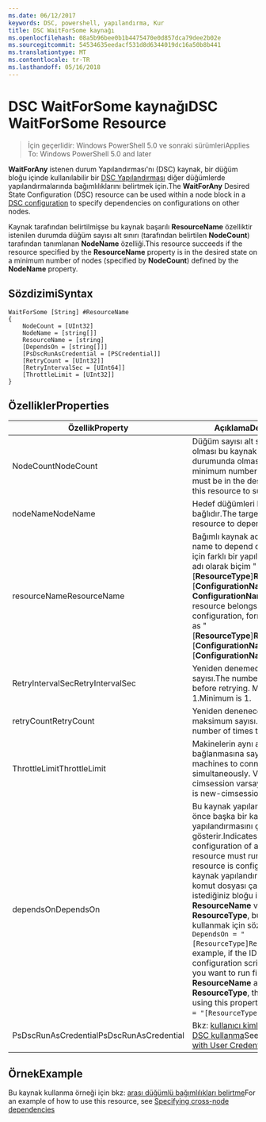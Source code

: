 ```yaml
---
ms.date: 06/12/2017
keywords: DSC, powershell, yapılandırma, Kur
title: DSC WaitForSome kaynağı
ms.openlocfilehash: 08a5b96bee0b1b4475470e0d857dca79dee2b02e
ms.sourcegitcommit: 54534635eedacf531d8d6344019dc16a50b8b441
ms.translationtype: MT
ms.contentlocale: tr-TR
ms.lasthandoff: 05/16/2018
---
```

# <a name="dsc-waitforsome-resource"></a><span data-ttu-id="a8a43-103">DSC WaitForSome kaynağı</span><span class="sxs-lookup"><span data-stu-id="a8a43-103">DSC WaitForSome Resource</span></span>

> <span data-ttu-id="a8a43-104">İçin geçerlidir: Windows PowerShell 5.0 ve sonraki sürümleri</span><span class="sxs-lookup"><span data-stu-id="a8a43-104">Applies To: Windows PowerShell 5.0 and later</span></span>

<span data-ttu-id="a8a43-105">**WaitForAny** istenen durum Yapılandırması'nı (DSC) kaynak, bir düğüm bloğu içinde kullanılabilir bir [DSC Yapılandırması](configurations.md) diğer düğümlerde yapılandırmalarında bağımlılıklarını belirtmek için.</span><span class="sxs-lookup"><span data-stu-id="a8a43-105">The **WaitForAny** Desired State Configuration (DSC) resource can be used within a node block in a [DSC configuration](configurations.md) to specify dependencies on configurations on other nodes.</span></span>

<span data-ttu-id="a8a43-106">Kaynak tarafından belirtilmişse bu kaynak başarılı **ResourceName** özelliktir istenilen durumda düğüm sayısı alt sınırı (tarafından belirtilen **NodeCount**) tarafından tanımlanan **NodeName**  özelliği.</span><span class="sxs-lookup"><span data-stu-id="a8a43-106">This resource succeeds if the resource specified by the **ResourceName** property is in the desired state on a minimum number of nodes (specified by **NodeCount**) defined by the **NodeName** property.</span></span>


## <a name="syntax"></a><span data-ttu-id="a8a43-107">Sözdizimi</span><span class="sxs-lookup"><span data-stu-id="a8a43-107">Syntax</span></span>

```
WaitForSome [String] #ResourceName
{
    NodeCount = [UInt32]
    NodeName = [string[]]
    ResourceName = [string]
    [DependsOn = [string[]]]
    [PsDscRunAsCredential = [PSCredential]]
    [RetryCount = [UInt32]]
    [RetryIntervalSec = [UInt64]]
    [ThrottleLimit = [UInt32]]
}
```

## <a name="properties"></a><span data-ttu-id="a8a43-108">Özellikler</span><span class="sxs-lookup"><span data-stu-id="a8a43-108">Properties</span></span>

|  <span data-ttu-id="a8a43-109">Özellik</span><span class="sxs-lookup"><span data-stu-id="a8a43-109">Property</span></span>  |  <span data-ttu-id="a8a43-110">Açıklama</span><span class="sxs-lookup"><span data-stu-id="a8a43-110">Description</span></span>   |
|---|---|
| <span data-ttu-id="a8a43-111">NodeCount</span><span class="sxs-lookup"><span data-stu-id="a8a43-111">NodeCount</span></span>| <span data-ttu-id="a8a43-112">Düğüm sayısı alt sınırı başarılı olması bu kaynak için istenen durumunda olması gerekir.</span><span class="sxs-lookup"><span data-stu-id="a8a43-112">The minimum number of nodes that must be in the desired state for this resource to succeed.</span></span>|
| <span data-ttu-id="a8a43-113">nodeName</span><span class="sxs-lookup"><span data-stu-id="a8a43-113">NodeName</span></span>| <span data-ttu-id="a8a43-114">Hedef düğümleri kaynağın bağlıdır.</span><span class="sxs-lookup"><span data-stu-id="a8a43-114">The target nodes of the resource to depend on.</span></span>|
| <span data-ttu-id="a8a43-115">resourceName</span><span class="sxs-lookup"><span data-stu-id="a8a43-115">ResourceName</span></span>| <span data-ttu-id="a8a43-116">Bağımlı kaynak adı.</span><span class="sxs-lookup"><span data-stu-id="a8a43-116">The resource name to depend on.</span></span> <span data-ttu-id="a8a43-117">Bu kaynak için farklı bir yapılandırma aitse, adı olarak biçim "[__ResourceType__]__ResourceName__:: [__ConfigurationName__]:: [ __ConfigurationName__] "</span><span class="sxs-lookup"><span data-stu-id="a8a43-117">If this resource belongs to a different configuration, format the name as "[__ResourceType__]__ResourceName__::[__ConfigurationName__]::[__ConfigurationName__]"</span></span>|
| <span data-ttu-id="a8a43-118">RetryIntervalSec</span><span class="sxs-lookup"><span data-stu-id="a8a43-118">RetryIntervalSec</span></span>| <span data-ttu-id="a8a43-119">Yeniden denemeden önce saniye sayısı.</span><span class="sxs-lookup"><span data-stu-id="a8a43-119">The number of seconds before retrying.</span></span> <span data-ttu-id="a8a43-120">Minimum is 1.</span><span class="sxs-lookup"><span data-stu-id="a8a43-120">Minimum is 1.</span></span>|
| <span data-ttu-id="a8a43-121">retryCount</span><span class="sxs-lookup"><span data-stu-id="a8a43-121">RetryCount</span></span>| <span data-ttu-id="a8a43-122">Yeniden deneneceğini maksimum sayısı.</span><span class="sxs-lookup"><span data-stu-id="a8a43-122">The maximum number of times to retry.</span></span>|
| <span data-ttu-id="a8a43-123">ThrottleLimit</span><span class="sxs-lookup"><span data-stu-id="a8a43-123">ThrottleLimit</span></span>| <span data-ttu-id="a8a43-124">Makinelerin aynı anda bağlanmasına sayısı.</span><span class="sxs-lookup"><span data-stu-id="a8a43-124">Number of machines to connect simultaneously.</span></span> <span data-ttu-id="a8a43-125">Varsayılan yeni-cimsession varsayılandır.</span><span class="sxs-lookup"><span data-stu-id="a8a43-125">Default is new-cimsession default.</span></span>|
| <span data-ttu-id="a8a43-126">dependsOn</span><span class="sxs-lookup"><span data-stu-id="a8a43-126">DependsOn</span></span> | <span data-ttu-id="a8a43-127">Bu kaynak yapılandırılmadan önce başka bir kaynak yapılandırmasını çalıştırmalısınız gösterir.</span><span class="sxs-lookup"><span data-stu-id="a8a43-127">Indicates that the configuration of another resource must run before this resource is configured.</span></span> <span data-ttu-id="a8a43-128">Örneğin, kaynak yapılandırması Kimliğini komut dosyası çalıştırmak istediğiniz bloğu ilk ise __ResourceName__ ve türünü __ResourceType__, bu özelliği kullanmak için sözdizimi `DependsOn = "[ResourceType]ResourceName"`.</span><span class="sxs-lookup"><span data-stu-id="a8a43-128">For example, if the ID of the resource configuration script block that you want to run first is __ResourceName__ and its type is __ResourceType__, the syntax for using this property is `DependsOn = "[ResourceType]ResourceName"`.</span></span>|
| <span data-ttu-id="a8a43-129">PsDscRunAsCredential</span><span class="sxs-lookup"><span data-stu-id="a8a43-129">PsDscRunAsCredential</span></span> | <span data-ttu-id="a8a43-130">Bkz: [kullanıcı kimlik bilgileriyle DSC kullanma](https://docs.microsoft.com/powershell/dsc/runasuser)</span><span class="sxs-lookup"><span data-stu-id="a8a43-130">See [Using DSC with User Credentials](https://docs.microsoft.com/powershell/dsc/runasuser)</span></span> |


## <a name="example"></a><span data-ttu-id="a8a43-131">Örnek</span><span class="sxs-lookup"><span data-stu-id="a8a43-131">Example</span></span>

<span data-ttu-id="a8a43-132">Bu kaynak kullanma örneği için bkz: [arası düğümlü bağımlılıkları belirtme](crossNodeDependencies.md)</span><span class="sxs-lookup"><span data-stu-id="a8a43-132">For an example of how to use this resource, see [Specifying cross-node dependencies](crossNodeDependencies.md)</span></span>